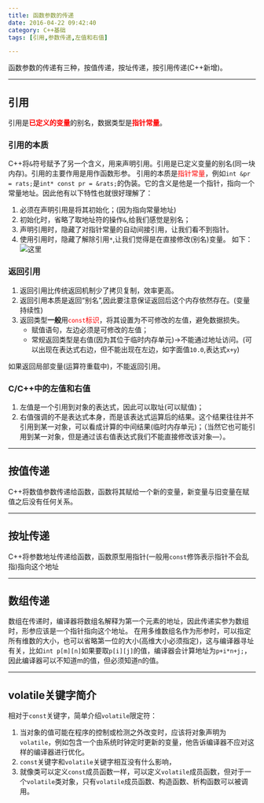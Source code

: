 ```yaml
---
title: 函数参数的传递
date: 2016-04-22 09:42:40
category: C++基础
tags: [引用,参数传递,左值和右值]

---
```


函数参数的传递有三种，按值传递，按址传递，按引用传递(C++新增)。

---

## 引用

引用是<font color=red>**已定义的变量**</font>的别名，数据类型是<font color=red>**指针常量**</font>。

### 引用的本质
C++将`&`符号赋予了另一个含义，用来声明引用。引用是已定义变量的别名(同一块内存)。引用的主要作用是用作函数形参。
引用的本质是<font color=red>指针常量</font>，例如`int &pr = rats;`是`int* const pr = &rats;`的伪装。它的含义是他是一个指针，指向一个常量地址。因此他有以下特性也就很好理解了：
1. 必须在声明引用是将其初始化；(因为指向常量地址)
2. 初始化时，省略了取地址符的操作`&`,给我们感觉是别名；
3. 声明引用时，隐藏了对指针常量的自动间接引用，让我们看不到指针。
4. 使用引用时，隐藏了解除引用`*`,让我们觉得是在直接修改(别名)变量。
如下：![这里](http://i.imgur.com/idRXQZy.png)

### 返回引用
1. 返回引用比传统返回机制少了拷贝复制，效率更高。
2. 返回引用本质是返回“别名”,因此要注意保证返回后这个内存依然存在。(变量持续性)
3. 返回类型**一般**用<font color=red>`const`标识</font>，将其设置为不可修改的左值，避免数据损失。
	+ 赋值语句，左边必须是可修改的左值；
	+ 常规返回类型是右值(因为其位于临时内存单元)->不能通过地址访问。(可以出现在表达式右边，但不能出现在左边，如字面值`10.0`,表达式`x+y`) 

如果返回局部变量(运算符重载中)，不能返回引用。

### C/C++中的左值和右值
1. 左值是一个引用到对象的表达式，因此可以取址(可以赋值)；
2. 右值强调的不是表达式本身，而是该表达式运算后的结果。这个结果往往并不引用到某一对象，可以看成计算的中间结果(临时内存单元)；（当然它也可能引用到某一对象，但是通过该右值表达式我们不能直接修改该对象—）。

---

## 按值传递

C++将数值参数传递给函数，函数将其赋给一个新的变量，新变量与旧变量在赋值之后没有任何关系。

---

## 按址传递

C++将参数地址传递给函数，函数原型用指针(一般用`const`修饰表示指针不会乱指)指向这个地址

---

## 数组传递

数组在传递时，编译器将数组名解释为第一个元素的地址，因此传递实参为数组时，形参应该是一个指针指向这个地址。
在用多维数组名作为形参时，可以指定所有维数的大小，也可以省略第一位的大小(高维大小必须指定)，这与编译器寻址有关，比如`int p[m][n]`如果要取`p[i][j]`的值，编译器会计算地址为`p+i*n+j;`，因此编译器可以不知道m的值，但必须知道n的值。

---

## volatile关键字简介

相对于`const`关键字，简单介绍`volatile`限定符：
1. 当对象的值可能在程序的控制或检测之外改变时，应该将对象声明为`volatile`，例如包含一个由系统时钟定时更新的变量，他告诉编译器不应对这样的编译器进行优化。
2. `const`关键字和`volatile`关键字相互没有什么影响，
3. 就像类可以定义`const`成员函数一样，可以定义`volatile`成员函数，但对于一个`volatile`类对象，只有`volatile`成员函数、构造函数、析构函数可以被调用。